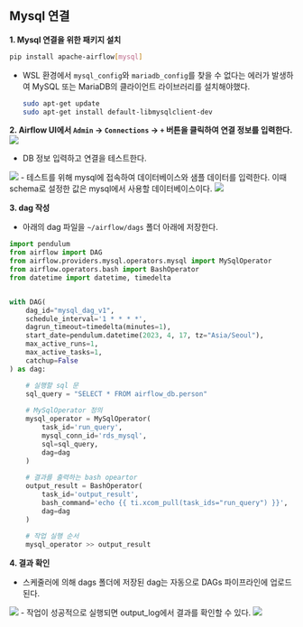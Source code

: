 ## Mysql 연결

**1. Mysql 연결을 위한 패키지 설치**

```bash
pip install apache-airflow[mysql]
```

  - WSL 환경에서 `mysql_config`와 `mariadb_config`를 찾을 수 없다는 에러가 발생하여 MySQL 또는 MariaDB의 클라이언트 라이브러리를 설치해야했다.
      ```bash
      sudo apt-get update
      sudo apt-get install default-libmysqlclient-dev
      ```

**2. Airflow UI에서 `Admin` -> `Connections` -> `+` 버튼을 클릭하여 연결 정보를 입력한다.** 
<img src="./../image/4.png">
- DB 정보 입력하고 연결을 테스트한다. 
<img src="./../image/5.png">
- 테스트를 위해 mysql에 접속하여 데이터베이스와 샘플 데이터를 입력한다. 이때 schema로 설정한 값은 mysql에서 사용할 데이터베이스이다. 
<img src="./../image/7.png"> 

**3. dag 작성**
- 아래의 dag 파일을 `~/airflow/dags` 폴더 아래에 저장한다.

```python
import pendulum
from airflow import DAG
from airflow.providers.mysql.operators.mysql import MySqlOperator
from airflow.operators.bash import BashOperator
from datetime import datetime, timedelta


with DAG(
    dag_id="mysql_dag_v1",
    schedule_interval='1 * * * *',
    dagrun_timeout=timedelta(minutes=1),
    start_date=pendulum.datetime(2023, 4, 17, tz="Asia/Seoul"),
    max_active_runs=1,
    max_active_tasks=1,
    catchup=False
) as dag:

    # 실행할 sql 문
    sql_query = "SELECT * FROM airflow_db.person"
    
    # MySqlOperator 정의
    mysql_operator = MySqlOperator(
        task_id='run_query',
        mysql_conn_id='rds_mysql',
        sql=sql_query,
        dag=dag
    )
    
    # 결과를 출력하는 bash opeartor
    output_result = BashOperator(
        task_id='output_result',
        bash_command='echo {{ ti.xcom_pull(task_ids="run_query") }}',
        dag=dag
    )
    
    # 작업 실행 순서
    mysql_operator >> output_result

```

**4. 결과 확인**

- 스케줄러에 의해 dags 폴더에 저장된 dag는 자동으로 DAGs 파이프라인에 업로드된다. 
<img src="./../image/8.png">
- 작업이 성공적으로 실행되면 output_log에서 결과를 확인할 수 있다.
<img src="./../image/6.png">
